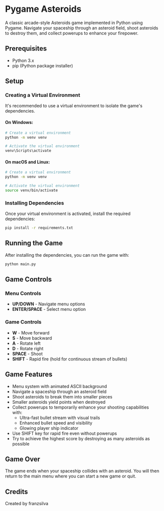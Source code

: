 # Pygame Asteroids

A classic arcade-style Asteroids game implemented in Python using Pygame. Navigate your spaceship through an asteroid field, shoot asteroids to destroy them, and collect powerups to enhance your firepower.

## Prerequisites

- Python 3.x
- pip (Python package installer)

## Setup

### Creating a Virtual Environment

It's recommended to use a virtual environment to isolate the game's dependencies.

#### On Windows:

```bash
# Create a virtual environment
python -m venv venv

# Activate the virtual environment
venv\Scripts\activate
```

#### On macOS and Linux:

```bash
# Create a virtual environment
python -m venv venv

# Activate the virtual environment
source venv/bin/activate
```

### Installing Dependencies

Once your virtual environment is activated, install the required dependencies:

```bash
pip install -r requirements.txt
```

## Running the Game

After installing the dependencies, you can run the game with:

```bash
python main.py
```

## Game Controls

### Menu Controls
- **UP/DOWN** - Navigate menu options
- **ENTER/SPACE** - Select menu option

### Game Controls
- **W** - Move forward
- **S** - Move backward
- **A** - Rotate left
- **D** - Rotate right
- **SPACE** - Shoot
- **SHIFT** - Rapid fire (hold for continuous stream of bullets)

## Game Features

- Menu system with animated ASCII background
- Navigate a spaceship through an asteroid field
- Shoot asteroids to break them into smaller pieces
- Smaller asteroids yield points when destroyed
- Collect powerups to temporarily enhance your shooting capabilities with:
  - Ultra-fast bullet stream with visual trails
  - Enhanced bullet speed and visibility
  - Glowing player ship indicator
- Use SHIFT key for rapid fire even without powerups
- Try to achieve the highest score by destroying as many asteroids as possible

## Game Over

The game ends when your spaceship collides with an asteroid. You will then return to the main menu where you can start a new game or quit.

## Credits

Created by franzsilva